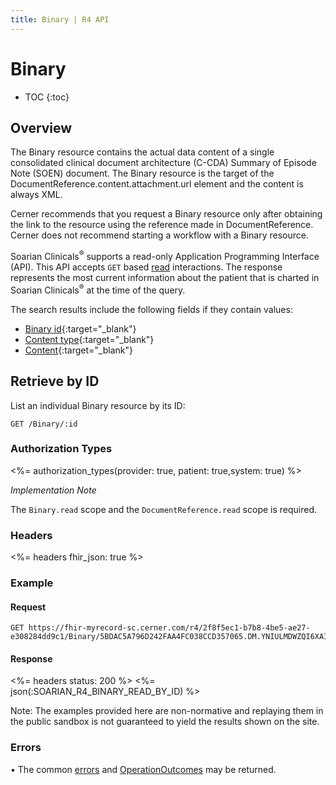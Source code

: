 ```yaml
---
title: Binary | R4 API
---
```


# Binary

* TOC
{:toc}

## Overview

The Binary resource contains the actual data content of a single consolidated clinical document architecture (C-CDA)  Summary of Episode Note (SOEN) document. The Binary resource is the target of the DocumentReference.content.attachment.url element and the content is always XML.

Cerner recommends that you request a Binary resource only after obtaining the link to the resource using the reference made in DocumentReference. Cerner does not recommend starting a workflow with a Binary resource.

Soarian Clinicals<sup>®</sup> supports a read-only Application Programming Interface (API). This API accepts `GET` based [read] interactions. The response represents the most current information about the patient that is charted in Soarian Clinicals<sup>®</sup> at the time of the query. 

The search results include the following fields if they contain values:

* [Binary id](https://hl7.org/fhir/r4/resource-definitions.html#Resource.id){:target="_blank"}
* [Content type](https://hl7.org/fhir/r4/binary-definitions.html#Binary.contentType){:target="_blank"}
* [Content](https://hl7.org/fhir/r4/binary-definitions.html#Binary.data){:target="_blank"}

## Retrieve by ID

List an individual Binary resource by its ID:

    GET /Binary/:id


### Authorization Types

<%= authorization_types(provider: true, patient: true,system: true) %>

_Implementation Note_

The `Binary.read` scope and the `DocumentReference.read` scope is required.

### Headers

<%= headers fhir_json: true %>

### Example

#### Request

    GET https://fhir-myrecord-sc.cerner.com/r4/2f8f5ec1-b7b8-4be5-ae27-e308284dd9c1/Binary/5BDAC5A796D242FAA4FC038CCD357065.DM.YNIULMDWZQI6XAIPABIFNDRONA

#### Response

<%= headers status: 200 %>
<%= json(:SOARIAN_R4_BINARY_READ_BY_ID) %>

Note: The examples provided here are non-normative and replaying them in the public sandbox is not guaranteed to yield the results shown on the site.

### Errors

• The common [errors] and [OperationOutcomes] may be returned.
 
[errors]: ../../#client-errors
[OperationOutcomes]: https://hl7.org/fhir/R4/operationoutcome.html
[read]: https://www.hl7.org/fhir/http.html#read
